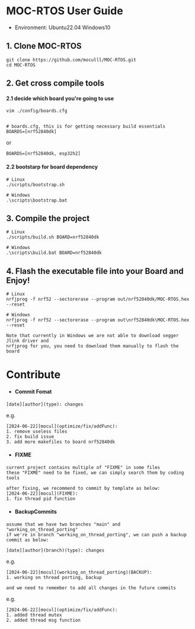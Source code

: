# MOC-RTOS User Guide
- Environment: Ubuntu22.04 Windows10
## 1. Clone MOC-RTOS
```
git clone https://github.com/moculll/MOC-RTOS.git
cd MOC-RTOS
```
## 2. Get cross compile tools
#### 2.1 decide which board you're going to use

```
vim ./config/boards.cfg


# boards.cfg, this is for getting necessary build essentials
BOARDS=[nrf52840dk]
```

or
```
BOARDS=[nrf52840dk, esp32h2]
```

#### 2.2 bootstarp for board dependency

```
# Linux
./scripts/bootstrap.sh
```

```
# Windows
.\scripts\bootstrap.bat
```

## 3. Compile the project

```
# Linux
./scripts/build.sh BOARD=nrf52840dk
```

```
# Windows
.\scripts\build.bat BOARD=nrf52840dk
```

## 4. Flash the executable file into your Board and Enjoy!

```
# Linux
nrfjprog -f nrf52 --sectorerase --program out/nrf52840dk/MOC-RTOS.hex --reset
```




```
# Windows
nrfjprog -f nrf52 --sectorerase --program out\nrf52840dk\MOC-RTOS.hex --reset
```
```
Note that currently in Windows we are not able to download segger Jlink driver and
nrfjprog for you, you need to download them manually to flash the board
```
# Contribute
- #### Commit Fomat
```
[date][author](type): changes
```
e.g. 
```
[2024-06-22][mocul](optimize/fix/addFunc): 
1. remove useless files
2. fix build issue
3. add more makefiles to board nrf52840dk
```

- #### FIXME
```
current project contains multiple of "FIXME" in some files
these "FIXME" need to be fixed, we can simply search them by coding tools

after fixing, we recommend to commit by template as below:
[2024-06-22][mocul](FIXME): 
1. fix thread pid function

```

- #### BackupCommits

```
assume that we have two branches "main" and "working_on_thread_porting"
if we're in branch "working_on_thread_porting", we can push a backup commit as below:

[date][author](branch)(type): changes
```
e.g.
```
[2024-06-22][mocul](working_on_thread_porting)(BACKUP):
1. working on thread porting, backup
```

```
and we need to remember to add all changes in the future commits
```

e.g.

```
[2024-06-22][mocul](optimize/fix/addFunc):
1. added thread mutex
2. added thread msg function

```